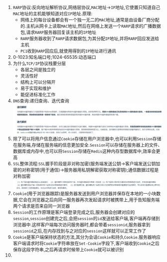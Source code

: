 1. `RARP`协议:反向地址解析协议,网络层协议,`MAC`地址->`IP`地址,它使置只知道自己`MAC`地址的主机能够知道对应`IP`地址.原理:
   * 网络上的每台设备都会有一个独一无二的`MAC`地址,通常是由设备厂商分配的.主机从网卡上读取`MAC`地址,然后在网络上发送一个`RARP`请求的广播数据包,请求`RARP`服务器回复该主机的`IP`地址
   * `RARP`服务器收到了`RARP`请求数据包,为其分配`IP`地址,并将`RARP`回应发送给主机
   * `PC1`收到`RARP`回应后,就使用得到的`IP`地址进行通讯
2. 0-1023:知名端口号;1024-65535:动态端口
3. 为什么`TCP/IP`协议栈要分层
   * 各层之间是独立的
   * 灵活性好
   * 结构上可以分隔开
   * 易于实现和维护
   * 能促进标准化工作
4. `DNS`查询:递归查询、迭代查询
   ![](markdown图像集/2025-03-14-13-48-43.png)
5. 除了可以将用户信息通过`Cookie`存储在用户浏览器中,也可以利用`Session`存储在服务端,存储在服务端的信息更加安全.`Session`可以存储在服务器上的文件、数据库或内存中,也可以将`Session`存储在`Redis`这种内存型数据库中,效率会更高
6. `SSL`整体流程:`SSL`握手阶段是非对称加密(服务端发送公钥->客户端发送公钥加密的对称密钥(用于通信)->服务器用私钥解密获取对称密钥);通信数据过程是对称加密
   ![](markdown图像集/2025-03-14-13-52-29.png)
7. `Cookie`(用于浏览器跟踪)是服务器发送到用户浏览器并保存在本地的一小块数据,它会在浏览器之后向同一服务器再次发起请求时被携带上,用于告知服务端两个请求是否来自同一浏览器
8. `Session`的工作原理是客户端登录完成之后,服务器会创建对应的`session`,`session`创建完之后,会把`session`的`id`发送给客户端,客户端再存储到浏览器中.这样客户端每次访问服务器时,都会带着`sessionid`,服务器拿到`sessionid`之后,在内存找到与之对应的`session`这样就可以正常工作了
9. `Cookie`是客户端保持状态的方法,其分为会话`Cookie`和持久`Cookie`.服务器响应客户端请求时将`Cookie`字符串放在`Set-Cookie`字段下,客户端收到`Cookie`之后保存这段字符串,之后再请求时候带上`Cookie`就可以被识别
10. 